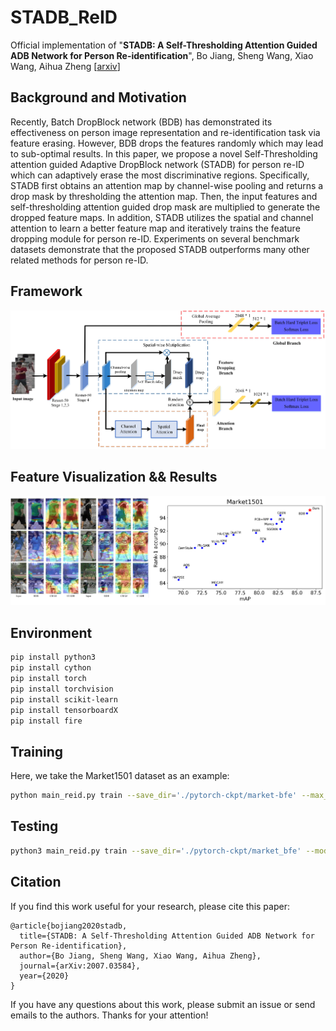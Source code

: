 # STADB_ReID
Official implementation of "**STADB: A Self-Thresholding Attention Guided ADB Network for Person Re-identification**", Bo Jiang, Sheng Wang, Xiao Wang, Aihua Zheng [[arxiv](https://arxiv.org/abs/2007.03584)] 

## Background and Motivation
Recently, Batch DropBlock network (BDB) has demonstrated its effectiveness on person image representation and re-identification task via feature erasing. However, BDB drops the features randomly which may lead to sub-optimal results. In this paper, we propose a novel Self-Thresholding attention guided Adaptive DropBlock network (STADB) for person re-ID which can adaptively erase the most discriminative regions. Specifically, STADB first obtains an attention map by channel-wise pooling and returns a drop mask by thresholding the attention map. Then, the input features and self-thresholding attention guided drop mask are multiplied to generate the dropped feature maps. In addition, STADB utilizes the spatial and channel attention to learn a better feature map and iteratively trains the feature dropping module for person re-ID. Experiments on several benchmark datasets demonstrate that the proposed STADB outperforms many other related methods for person re-ID. 


## Framework 
![fig-1](https://github.com/wangxiao5791509/STADB_ReID/blob/main/framework.png)


## Feature Visualization && Results 
![fig-2](https://github.com/wangxiao5791509/STADB_ReID/blob/main/results.png)

## Environment
```bash
pip install python3
pip install cython
pip install torch
pip install torchvision
pip install scikit-learn
pip install tensorboardX
pip install fire
```


## Training 
Here, we take the Market1501 dataset as an example: 
```bash
python main_reid.py train --save_dir='./pytorch-ckpt/market-bfe' --max_epoch=400 --eval_step=30 --dataset=market1501 --test_batch=128 --train_batch=128 --optim=adam --adjust_lr
```


## Testing 
```bash
python3 main_reid.py train --save_dir='./pytorch-ckpt/market_bfe' --model_name=bfe --train_batch=32 --test_batch=32 --dataset=market1501 --pretrained_model='./pytorch-ckpt/market_bfe/best_model.pth.tar' --evaluate
```

## Citation 
If you find this work useful for your research, please cite this paper: 
```
@article{bojiang2020stadb,
  title={STADB: A Self-Thresholding Attention Guided ADB Network for Person Re-identification},
  author={Bo Jiang, Sheng Wang, Xiao Wang, Aihua Zheng},
  journal={arXiv:2007.03584},
  year={2020}
}
```

If you have any questions about this work, please submit an issue or send emails to the authors. Thanks for your attention!



























